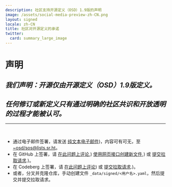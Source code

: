 ```yaml
---
description: 社区支持开源定义（OSD）1.9版的声明
image: /assets/social-media-preview-zh-CN.png
layout: signed
locale: zh-CN
title: 社区对开源定义的承诺
twitter:
  card: summary_large_image
---
```

# **声明**

## *我们声明：开源仅由开源定义（OSD）1.9版定义。*

## *任何修订或新定义只有通过明确的社区共识和开放透明的过程才能被认可。*

---
<br>

- 通过电子邮件签署，请发送 [纯文本电子邮件](https://useplaintext.email/))，内容可有可无，至 [~osd/sos@lists.sr.ht](mailto:~osd/sos@lists.sr.ht)。
- 在 GitHub 上签署，请 [在此问题上评论](https://github.com/OpenSourceDefinition/sos/issues/1),) [使用网页接口创建新文件](https://github.com/OpenSourceDefinition/sos/new/main/_data/signed),) 或 [提交拉取请求](https://github.com/OpenSourceDefinition/sos/pulls).)。
- 在 Codeberg 上签署，请 [在此问题上评论](https://codeberg.org/osd/sos/issues/1)) 或 [提交拉取请求](https://codeberg.org/osd/sos/pulls).)。
- 或者，分叉并克隆仓库，手动创建文件 `_data/signed/<用户名>.yaml`，然后提交并提交拉取请求。